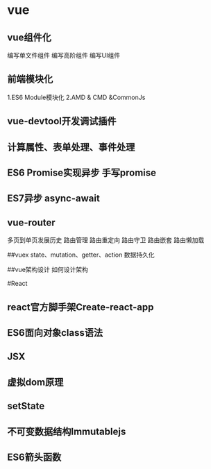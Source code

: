 # vue
## vue组件化
编写单文件组件
编写高阶组件
编写UI组件

## 前端模块化
1.ES6 Module模块化
2.AMD & CMD &CommonJs

## vue-devtool开发调试插件
## 计算属性、表单处理、事件处理
## ES6 Promise实现异步 手写promise
## ES7异步 async-await

## vue-router
多页到单页发展历史
路由管理
路由重定向
路由守卫
路由嵌套
路由懒加载

##vuex
state、mutation、getter、action
数据持久化

##vue架构设计
如何设计架构

#React
## react官方脚手架Create-react-app
## ES6面向对象class语法
## JSX
## 虚拟dom原理
## setState
## 不可变数据结构Immutablejs
## ES6箭头函数




